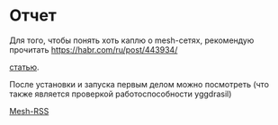 # Отчет
Для того, чтобы понять хоть каплю о mesh-сетях, рекомендую прочитать 
https://habr.com/ru/post/443934/

[статью](https://temofeev.ru/info/articles/chto-nam-stoit-mesh-postroit-kak-detsentralizovannyy-internet-provayder-medium-delaet-novyy-internet/).

После установки и запуска первым делом можно посмотреть (что также является проверкой работоспособности yggdrasil)

[Mesh-RSS](http://[303:60d4:3d32:a2b9::4]/)
